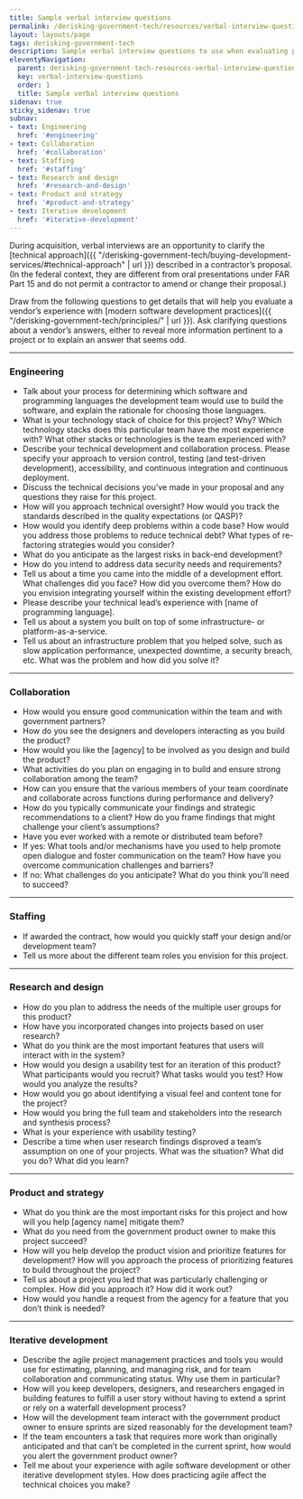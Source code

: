 ```yaml
---
title: Sample verbal interview questions
permalink: /derisking-government-tech/resources/verbal-interview-questions/
layout: layouts/page
tags: derisking-government-tech
description: Sample verbal interview questions to use when evaluating proposals for a performance-based services contract to build custom software for a government agency.
eleventyNavigation:
  parent: derisking-government-tech-resources-verbal-interview-questions
  key: verbal-interview-questions
  order: 1
  title: Sample verbal interview questions
sidenav: true
sticky_sidenav: true
subnav:
- text: Engineering
  href: '#engineering'
- text: Collaboration
  href: '#collaboration'
- text: Staffing
  href: '#staffing'
- text: Research and design
  href: '#research-and-design'
- text: Product and strategy
  href: '#product-and-strategy'
- text: Iterative development
  href: '#iterative-development'
---
```


During acquisition, verbal interviews are an opportunity to clarify the [technical approach]({{ "/derisking-government-tech/buying-development-services/#technical-approach" | url }}) described in a contractor’s proposal. (In the federal context, they are different from oral presentations under FAR Part 15 and do not permit a contractor to amend or change their proposal.)

Draw from the following questions to get details that will help you evaluate a vendor’s experience with [modern software development practices]({{ "/derisking-government-tech/principles/" | url }}). Ask clarifying questions about a vendor’s answers, either to reveal more information pertinent to a project or to explain an answer that seems odd. 

---

### Engineering

* Talk about your process for determining which software and programming languages the development team would use to build the software, and explain the rationale for choosing those languages.   
* What is your technology stack of choice for this project? Why? Which technology stacks does this particular team have the most experience with? What other stacks or technologies is the team experienced with?   
* Describe your technical development and collaboration process. Please specify your approach to version control, testing (and test-driven development), accessibility, and continuous integration and continuous deployment.   
* Discuss the technical decisions you’ve made in your proposal and any questions they raise for this project.  
* How will you approach technical oversight? How would you track the standards described in the quality expectations (or QASP)?   
* How would you identify deep problems within a code base? How would you address those problems to reduce technical debt? What types of re-factoring strategies would you consider?   
* What do you anticipate as the largest risks in back-end development?   
* How do you intend to address data security needs and requirements?   
* Tell us about a time you came into the middle of a development effort. What challenges did you face? How did you overcome them? How do you envision integrating yourself within the existing development effort?   
* Please describe your technical lead’s experience with \[name of programming language\].   
* Tell us about a system you built on top of some infrastructure- or platform-as-a-service.   
* Tell us about an infrastructure problem that you helped solve, such as slow application performance, unexpected downtime, a security breach, etc. What was the problem and how did you solve it? 

---

### Collaboration

* How would you ensure good communication within the team and with government partners?  
* How do you see the designers and developers interacting as you build the product?   
* How would you like the \[agency\] to be involved as you design and build the product?   
* What activities do you plan on engaging in to build and ensure strong collaboration among the team?   
* How can you ensure that the various members of your team coordinate and collaborate across functions during performance and delivery?   
* How do you typically communicate your findings and strategic recommendations to a client? How do you frame findings that might challenge your client’s assumptions?   
* Have you ever worked with a remote or distributed team before?   
* If yes: What tools and/or mechanisms have you used to help promote open dialogue and foster communication on the team? How have you overcome communication challenges and barriers?   
* If no: What challenges do you anticipate? What do you think you'll need to succeed?

---

### Staffing

* If awarded the contract, how would you quickly staff your design and/or development team?  
* Tell us more about the different team roles you envision for this project. 

---

### Research and design

* How do you plan to address the needs of the multiple user groups for this product?   
* How have you incorporated changes into projects based on user research?  
* What do you think are the most important features that users will interact with in the system?   
* How would you design a usability test for an iteration of this product? What participants would you recruit? What tasks would you test? How would you analyze the results?   
* How would you go about identifying a visual feel and content tone for the project?   
* How would you bring the full team and stakeholders into the research and synthesis process?   
* What is your experience with usability testing?  
* Describe a time when user research findings disproved a team’s assumption on one of your projects. What was the situation? What did you do? What did you learn? 

---

### Product and strategy

* What do you think are the most important risks for this project and how will you help \[agency name\] mitigate them?   
* What do you need from the government product owner to make this project succeed?   
* How will you help develop the product vision and prioritize features for development? How will you approach the process of prioritizing features to build throughout the project?   
* Tell us about a project you led that was particularly challenging or complex. How did you approach it? How did it work out?   
* How would you handle a request from the agency for a feature that you don’t think is needed?

---

### Iterative development

* Describe the agile project management practices and tools you would use for estimating, planning, and managing risk, and for team collaboration and communicating status. Why use them in particular?   
* How will you keep developers, designers, and researchers engaged in building features to fulfill a user story without having to extend a sprint or rely on a waterfall development process?   
* How will the development team interact with the government product owner to ensure sprints are sized reasonably for the development team?   
* If the team encounters a task that requires more work than originally anticipated and that can’t be completed in the current sprint, how would you alert the government product owner?   
* Tell me about your experience with agile software development or other iterative development styles. How does practicing agile affect the technical choices you make? 
